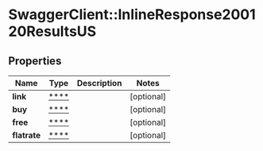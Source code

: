 # SwaggerClient::InlineResponse200120ResultsUS

## Properties
Name | Type | Description | Notes
------------ | ------------- | ------------- | -------------
**link** | [****](.md) |  | [optional] 
**buy** | [****](.md) |  | [optional] 
**free** | [****](.md) |  | [optional] 
**flatrate** | [****](.md) |  | [optional] 

